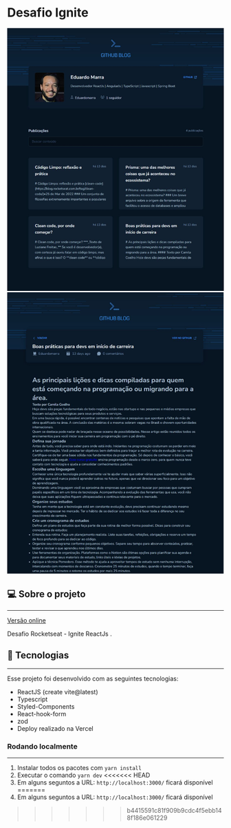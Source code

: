 # Desafio Ignite

<div align="center">
  <img
    width="768px"
    height="auto"
    alt="Homepage"
    title="Home do blog"
    src="./src/assets/home_github_blog.JPG"
  />
</div>
<div align="center">
  <img
    width="768px"
    height="auto"
    alt="post detail "
    title="Home do blog"
    src="./src/assets/post_github_blog.JPG"
  />
</div>

## 💻 Sobre o projeto

---

<a href="https://github-blog-emarra.vercel.app/" target="_blank">Versão online</a>

Desafio Rocketseat - Ignite ReactJs .

## 🚀 Tecnologias

---

Esse projeto foi desenvolvido com as seguintes tecnologias:

- ReactJS (create vite@latest)
- Typescript
- Styled-Components
- React-hook-form
- zod
- Deploy realizado na Vercel

### Rodando localmente

---

1. Instalar todos os pacotes com `yarn install`
2. Executar o comando `yarn dev`
<<<<<<< HEAD
3. Em alguns seguntos a URL: `http://localhost:3000/` ficará disponível
=======
3. Em alguns seguntos a URL: `http://localhost:3000/` ficará disponível
>>>>>>> b4415591c81f909b9cdc4f5ebb148f186e061229
